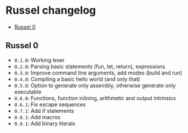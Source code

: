 # Russel changelog
* [Russel 0](#russel-0)

## Russel 0
- `0.1.0`: Working lexer
- `0.2.0`: Parsing basic statements (fun, let, return), expressions
- `0.3.0`: Improve command line arguments, add modes (build and run)
- `0.4.0`: Compiling a basic hello world (and only that)
- `0.5.0`: Option to generate only assembly, otherwise generate only executable
- `0.6.0`: Functions, function inlining, arithmetic and output intrinsics
- `0.6.1`: Fix escape sequences
- `0.7.1`: Add if statements
- `0.8.1`: Add macros
- `0.9.1`: Add binary literals
